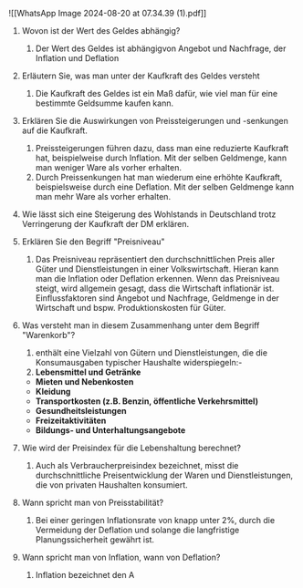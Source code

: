 

![[WhatsApp Image 2024-08-20 at 07.34.39 (1).pdf]]
1. Wovon ist der Wert des Geldes abhängig?
	1. Der Wert des Geldes ist abhängigvon Angebot und Nachfrage, der Inflation und Deflation
	   
2.  Erläutern Sie, was man unter der Kaufkraft des Geldes versteht
	1. Die Kaufkraft des Geldes ist ein Maß dafür, wie viel man für eine bestimmte Geldsumme kaufen kann.
3. Erklären Sie die Auswirkungen von Preissteigerungen und -senkungen auf die Kaufkraft.
	1. Preissteigerungen führen dazu, dass man eine reduzierte Kaufkraft hat, beispielweise durch Inflation. Mit der selben Geldmenge, kann man weniger Ware als vorher erhalten.
	2. Durch Preissenkungen hat man wiederum eine erhöhte Kaufkraft, beispielsweise durch eine Deflation. Mit der selben Geldmenge kann man mehr Ware als vorher erhalten.
4. Wie lässt sich eine Steigerung des Wohlstands in Deutschland trotz Verringerung der Kaufkraft der DM erklären.
5. Erklären Sie den Begriff "Preisniveau"
	1. Das Preisniveau repräsentiert den durchschnittlichen Preis aller Güter und Dienstleistungen in einer Volkswirtschaft. Hieran kann man die Inflation oder Deflation erkennen. Wenn das Preisniveau steigt, wird allgemein gesagt, dass die Wirtschaft inflationär ist. Einflussfaktoren sind Angebot und Nachfrage, Geldmenge in der Wirtschaft und bspw. Produktionskosten für Güter.
6. Was versteht man in diesem Zusammenhang unter dem Begriff "Warenkorb"?
	1. enthält eine Vielzahl von Gütern und Dienstleistungen, die die Konsumausgaben typischer Haushalte widerspiegeln:- 
	2. **Lebensmittel und Getränke**
	- **Mieten und Nebenkosten**
	- **Kleidung**
	- **Transportkosten (z.B. Benzin, öffentliche Verkehrsmittel)**
	- **Gesundheitsleistungen**
	- **Freizeitaktivitäten**
	- **Bildungs- und Unterhaltungsangebote** 
7.  Wie wird der Preisindex für die Lebenshaltung berechnet?
	1. Auch als Verbraucherpreisindex bezeichnet, misst die durchschnittliche Preisentwicklung der Waren und Dienstleistungen, die von privaten Haushalten konsumiert.
8. Wann spricht man von Preisstabilität?
	1. Bei einer geringen Inflationsrate von knapp unter 2%, durch die Vermeidung der Deflation und solange die langfristige Planungssicherheit gewährt ist.
9. Wann spricht man von Inflation, wann von Deflation?
	1. Inflation bezeichnet den A
